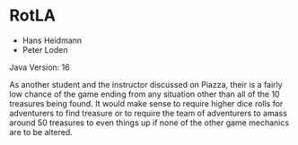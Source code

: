 # RotLA
- Hans Heidmann
- Peter Loden

Java Version: 16




As another student and the instructor discussed on Piazza, their is a fairly low chance of the game ending from any situation other than all of the 10 treasures being found. It would make sense to require higher dice rolls for adventurers to find treasure or to require the team of adventurers to amass around 50 treasures to even things up if none of the other game mechanics are to be altered. 
